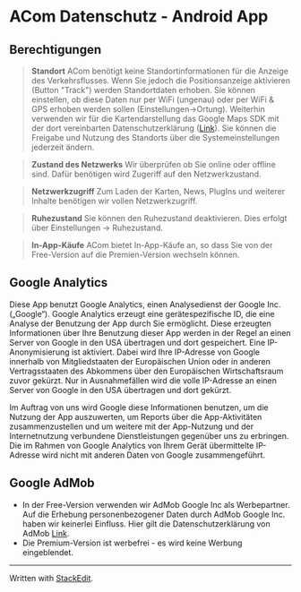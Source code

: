 ACom Datenschutz - Android App
=============================

Berechtigungen
--------
> **Standort**
> ACom benötigt keine Standortinformationen für die Anzeige des Verkehrsflusses. Wenn Sie jedoch die Positionsanzeige aktivieren (Button "Track") werden Standortdaten erhoben. Sie können einstellen, ob diese Daten nur per WiFi (ungenau) oder per WiFi & GPS erhoben werden sollen (Einstellungen->Ortung). 
> Weiterhin verwenden wir für die Kartendarstellung das Google Maps SDK mit der dort vereinbarten Datenschutzerklärung ([Link][1]).
> Sie können die Freigabe und Nutzung des Standorts über die Systemeinstellungen jederzeit ändern.

> **Zustand des Netzwerks**
> Wir überprüfen ob Sie online oder offline sind. Dafür benötigen wird Zugeriff auf den Netzwerkzustand.

> **Netzwerkzugriff**
> Zum Laden der Karten, News, PlugIns und weiterer Inhalte benötigen wir vollen Netzwerkzugriff.

> **Ruhezustand**
> Sie können den Ruhezustand deaktivieren. Dies erfolgt über Einstellungen -> Ruhezustand. 

> **In-App-Käufe**
> ACom bietet In-App-Käufe an, so dass Sie von der Free-Version auf die Premien-Version wechseln können.

Google Analytics
--------------------

Diese App benutzt Google Analytics, einen Analysedienst der Google Inc. („Google“). Google Analytics erzeugt eine gerätespezifische ID, die eine Analyse der Benutzung der App durch Sie ermöglicht. Diese erzeugten Informationen über Ihre Benutzung dieser App werden in der Regel an einen Server von Google in den USA übertragen und dort gespeichert. Eine IP-Anonymisierung ist aktiviert. Dabei wird Ihre IP-Adresse von Google innerhalb von Mitgliedstaaten der Europäischen Union oder in anderen Vertragsstaaten des Abkommens über den Europäischen Wirtschaftsraum zuvor gekürzt. Nur in Ausnahmefällen wird die volle IP-Adresse an einen Server von Google in den USA übertragen und dort gekürzt.

Im Auftrag von uns wird Google diese Informationen benutzen, um die Nutzung der App auszuwerten, um Reports über die App-Aktivitäten zusammenzustellen und um weitere mit der App-Nutzung und der Internetnutzung verbundene Dienstleistungen gegenüber uns zu erbringen. Die im Rahmen von Google Analytics von Ihrem Gerät übermittelte IP-Adresse wird nicht mit anderen Daten von Google zusammengeführt.

Google AdMob
------------------
- In der Free-Version verwenden wir AdMob Google Inc als Werbepartner. Auf die Erhebung personenbezogener Daten durch AdMob Google Inc. haben wir keinerlei Einfluss. Hier gilt die Datenschutzerklärung von AdMob [Link][2].
- Die Premium-Version ist werbefrei - es wird keine Werbung eingeblendet.



-------------
Written with [StackEdit](https://stackedit.io/).


[1]: http://www.google.com/policies/privacy/
[2]: https://www.google.com/admob/
